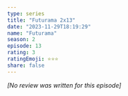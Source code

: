 ```yaml
---
type: series
title: "Futurama 2x13"
date: "2023-11-29T18:19:29"
name: "Futurama"
season: 2
episode: 13
rating: 3
ratingEmoji: ⭐️⭐️⭐️
share: false
---
```


*[No review was written for this episode]*

